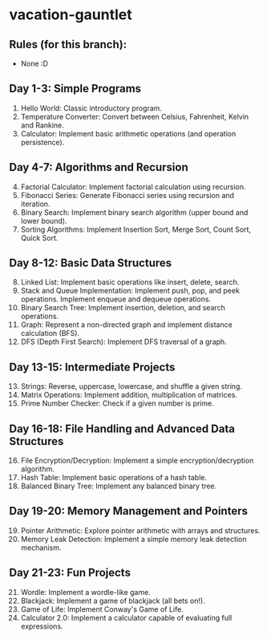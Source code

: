 # vacation-gauntlet

## Rules (for this branch):
- None :D

## Day 1-3: Simple Programs

1. Hello World: Classic introductory program.
2. Temperature Converter: Convert between Celsius, Fahrenheit, Kelvin and Rankine.
3. Calculator: Implement basic arithmetic operations (and operation persistence).

## Day 4-7: Algorithms and Recursion

4. Factorial Calculator: Implement factorial calculation using recursion.
5. Fibonacci Series: Generate Fibonacci series using recursion and iteration.
6. Binary Search: Implement binary search algorithm (upper bound and lower bound).
7. Sorting Algorithms: Implement Insertion Sort, Merge Sort, Count Sort, Quick Sort.

## Day 8-12: Basic Data Structures

8. Linked List: Implement basic operations like insert, delete, search.
9. Stack and Queue Implementation: Implement push, pop, and peek operations. Implement enqueue and dequeue operations.
10. Binary Search Tree: Implement insertion, deletion, and search operations.
11. Graph: Represent a non-directed graph and implement distance calculation (BFS).
12. DFS (Depth First Search): Implement DFS traversal of a graph.

## Day 13-15: Intermediate Projects

13. Strings: Reverse, uppercase, lowercase, and shuffle a given string.
14. Matrix Operations: Implement addition, multiplication of matrices.
15. Prime Number Checker: Check if a given number is prime.

## Day 16-18: File Handling and Advanced Data Structures

16. File Encryption/Decryption: Implement a simple encryption/decryption algorithm.
17. Hash Table: Implement basic operations of a hash table.
18. Balanced Binary Tree: Implement any balanced binary tree.

## Day 19-20: Memory Management and Pointers

19. Pointer Arithmetic: Explore pointer arithmetic with arrays and structures.
20. Memory Leak Detection: Implement a simple memory leak detection mechanism.

## Day 21-23: Fun Projects

21. Wordle: Implement a wordle-like game.
22. Blackjack: Implement a game of blackjack (all bets on!).
23. Game of Life: Implement Conway's Game of Life.
24. Calculator 2.0: Implement a calculator capable of evaluating full expressions.
